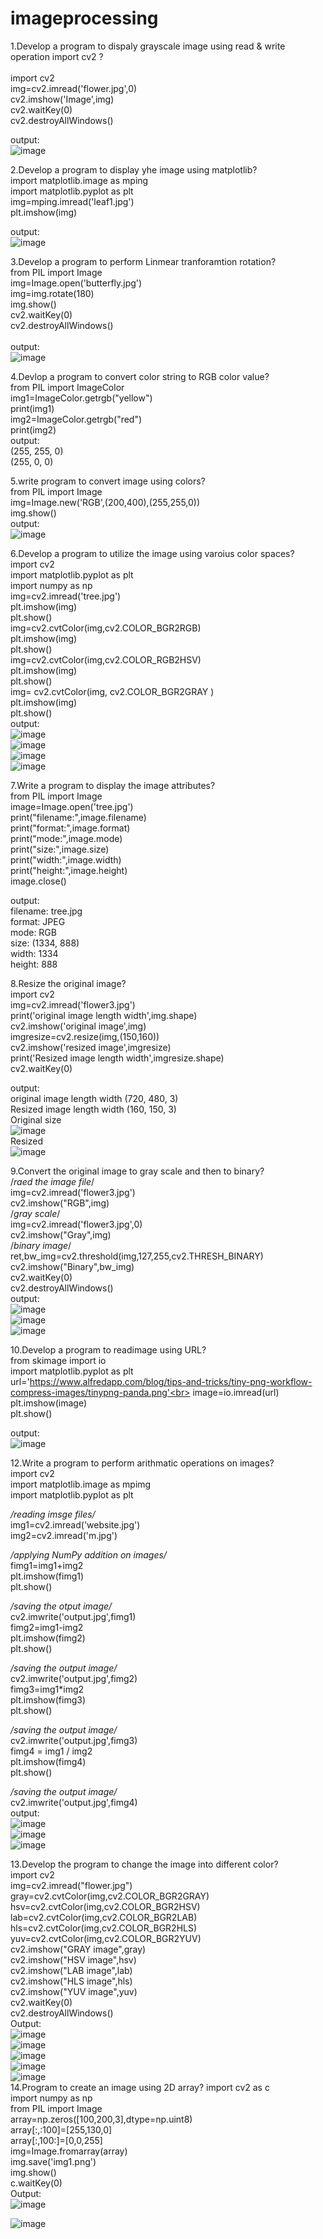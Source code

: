 # imageprocessing
1.Develop a program   to dispaly grayscale image using read & write operation import cv2 ?<br>
<br>
import cv2<br>
img=cv2.imread('flower.jpg',0)<br>
cv2.imshow('Image',img)<br>
cv2.waitKey(0)<br>
cv2.destroyAllWindows()<br>

output:<br>![image](https://user-images.githubusercontent.com/87934584/173816906-e0c7944b-2439-467f-94ec-f31fcef66887.png)<br>

2.Develop a program to display yhe image using matplotlib?<br>
import matplotlib.image as mping<br>
import matplotlib.pyplot as plt<br>
img=mping.imread('leaf1.jpg')<br>
plt.imshow(img) <br>

 output:<br>![image](https://user-images.githubusercontent.com/87934584/174043139-fe957ed6-32c4-4784-a3e4-e6e537c6ed57.png)

3.Develop a program to perform Linmear tranforamtion rotation?<br>
from PIL import Image<br>
img=Image.open('butterfly.jpg')<br>
img=img.rotate(180)<br>
img.show()<br>
cv2.waitKey(0)<br>
cv2.destroyAllWindows()<br>
<br>
output:<br>![image](https://user-images.githubusercontent.com/87934584/174043984-80c0af26-5dab-48ba-8940-19fda9ed5397.png)

4.Devlop a program to convert color string to RGB color value?<br>
from PIL import ImageColor<br>
img1=ImageColor.getrgb("yellow")<br>
print(img1)<br>
img2=ImageColor.getrgb("red")<br>
print(img2)<br>
output:<br>
(255, 255, 0)<br>
(255, 0, 0)<br>

5.write program to convert image using colors?<br>
from PIL import Image<br>
img=Image.new('RGB',(200,400),(255,255,0))<br>
img.show()<br>
output:<br>![image](https://user-images.githubusercontent.com/87934584/174045340-b68e99d2-efd1-448f-82fa-5a60ba0f7d0c.png)

6.Develop a program to utilize the image using varoius color spaces?<br>
import cv2<br>
import matplotlib.pyplot as plt<br>
import numpy as np<br>
img=cv2.imread('tree.jpg')<br>
plt.imshow(img)<br>
plt.show()<br>
img=cv2.cvtColor(img,cv2.COLOR_BGR2RGB)<br>
plt.imshow(img)<br>
plt.show()<br>
img=cv2.cvtColor(img,cv2.COLOR_RGB2HSV)<br>
plt.imshow(img)<br>
plt.show()<br>
img= cv2.cvtColor(img, cv2.COLOR_BGR2GRAY )<br>
plt.imshow(img)<br>
plt.show()<br>
output:<br>![image](https://user-images.githubusercontent.com/87934584/174047092-6dc17c6e-5059-46d6-a2bf-a55ab868b90b.png)<br>![image](https://user-images.githubusercontent.com/87934584/174047235-e777a1c4-ad6b-4d76-8c88-4952e937829e.png)<br>![image](https://user-images.githubusercontent.com/87934584/174047345-e8d61201-a6f0-4693-bd97-4b182acec4f9.png)<br>![image](https://user-images.githubusercontent.com/87934584/174047481-c564f4de-28e7-4d4d-88eb-6c43887554f9.png)

7.Write a program to display the image attributes?<br>
from PIL import Image<br>
image=Image.open('tree.jpg')<br>
print("filename:",image.filename)<br>
print("format:",image.format)<br>
print("mode:",image.mode)<br>
print("size:",image.size)<br>
print("width:",image.width)<br>
print("height:",image.height)<br>
image.close()<br>

output:<br>filename: tree.jpg<br>
format: JPEG<br>
mode: RGB<br>
size: (1334, 888)<br>
width: 1334<br>
height: 888<br>

8.Resize the original image?<br>
import cv2<br>
img=cv2.imread('flower3.jpg')<br>
print('original image length width',img.shape)<br>
cv2.imshow('original image',img)<br>
imgresize=cv2.resize(img,(150,160))<br>
cv2.imshow('resized image',imgresize)<br>
print('Resized image length width',imgresize.shape)<br>
cv2.waitKey(0)<br>

output:<br>original image length width (720, 480, 3)<br>
Resized image length width (160, 150, 3)<br>Original size<br>
![image](https://user-images.githubusercontent.com/87934584/174052544-647bd975-9c97-4d0d-94f0-9d71f2239edb.png)<br>
Resized<br>
![image](https://user-images.githubusercontent.com/87934584/174052666-8dc4911b-f512-4b01-9e09-498d7e1a6b2b.png)

9.Convert the original image to gray scale and then to binary?<br>
/*raed the image file*/<br>
img=cv2.imread('flower3.jpg')<br>
cv2.imshow("RGB",img)<br>
/*gray scale*/<br>
img=cv2.imread('flower3.jpg',0)<br>
cv2.imshow("Gray",img)<br>
/*binary image*/<br>
ret,bw_img=cv2.threshold(img,127,255,cv2.THRESH_BINARY)<br>
cv2.imshow("Binary",bw_img)<br>
cv2.waitKey(0)<br>
cv2.destroyAllWindows()<br>
output:<br>![image](https://user-images.githubusercontent.com/87934584/174053635-551b6858-1c66-46b5-8e8c-adeade67bc8c.png)<br>
![image](https://user-images.githubusercontent.com/87934584/174053757-83ee3766-1ddb-4047-94d1-ed86853f8a71.png)<br>
![image](https://user-images.githubusercontent.com/87934584/174053879-82cc481a-c5ff-4c50-8abd-ab50bf4d3104.png)

10.Develop a program to readimage using URL?<br>
from skimage import io<br>
import matplotlib.pyplot as plt<br>
url='https://www.alfredapp.com/blog/tips-and-tricks/tiny-png-workflow-compress-images/tinypng-panda.png'<br>
image=io.imread(url)<br>
plt.imshow(image)<br>
plt.show()<br>

output:<br>
![image](https://user-images.githubusercontent.com/87934584/175267752-1bb4a140-4b67-4c3b-a490-0dd6a8ab7388.png)

12.Write a program to perform arithmatic operations on images?<br>
import cv2<br>
import matplotlib.image as mpimg<br>
import matplotlib.pyplot as plt<br>

*/reading imsge files/*<br>
img1=cv2.imread('website.jpg')<br>
img2=cv2.imread('m.jpg')<br>

*/applying NumPy addition on images/*<br>
fimg1=img1+img2<br>
plt.imshow(fimg1)<br>
plt.show()<br>

*/saving the otput image/*<br>
cv2.imwrite('output.jpg',fimg1)<br>
fimg2=img1-img2<br>
plt.imshow(fimg2)<br>
plt.show()<br>


*/saving the output image/*<br>
cv2.imwrite('output.jpg',fimg2)<br>
fimg3=img1*img2<br>
plt.imshow(fimg3)<br>
plt.show()<br>

*/saving the output image/*<br>
cv2.imwrite('output.jpg',fimg3)<br>
fimg4 = img1 / img2<br>
plt.imshow(fimg4)<br>
plt.show()<br>

*/saving the output image/*<br>
cv2.imwrite('output.jpg',fimg4)<br>
output:<br>
![image](https://user-images.githubusercontent.com/87934584/175269198-52ead221-e121-4fe0-ba85-09751b60abc0.png)<br>
![image](https://user-images.githubusercontent.com/87934584/175271054-ab7b624d-074e-4e92-9c13-315185689fc3.png)<br>
![image](https://user-images.githubusercontent.com/87934584/175271256-6c5490fc-eeb7-4ec8-965e-4a0cc0a5d18d.png)

13.Develop the program to change the image into different color?<br>
import cv2<br>
img=cv2.imread("flower.jpg")<br>
gray=cv2.cvtColor(img,cv2.COLOR_BGR2GRAY)<br>
hsv=cv2.cvtColor(img,cv2.COLOR_BGR2HSV)<br>
lab=cv2.cvtColor(img,cv2.COLOR_BGR2LAB)<br>
hls=cv2.cvtColor(img,cv2.COLOR_BGR2HLS)<br>
yuv=cv2.cvtColor(img,cv2.COLOR_BGR2YUV)<br>
cv2.imshow("GRAY image",gray)<br>
cv2.imshow("HSV image",hsv)<br>
cv2.imshow("LAB image",lab)<br>
cv2.imshow("HLS image",hls)<br>
cv2.imshow("YUV image",yuv)<br>
cv2.waitKey(0)<br>
cv2.destroyAllWindows()<br>
Output:<br>
![image](https://user-images.githubusercontent.com/87934584/175274437-7b2f1867-0376-4aeb-9952-d4d3ae43390c.png)<br>
![image](https://user-images.githubusercontent.com/87934584/175274546-c1a28c63-5fb3-40c7-9d1c-f154104a4bf3.png)<br>
![image](https://user-images.githubusercontent.com/87934584/175274629-e9b4f270-323a-497e-8455-eb20076ca287.png)<br>
![image](https://user-images.githubusercontent.com/87934584/175274748-e60c136d-7c75-4e3d-881f-92764fb0243d.png)<br>
![image](https://user-images.githubusercontent.com/87934584/175274893-754300ef-2708-493a-9cff-1ab252328f5a.png)<br>
14.Program to create an image using 2D array?
import cv2 as c<br>
import numpy as np<br>
from PIL import Image<br>
array=np.zeros([100,200,3],dtype=np.uint8)<br>
array[:,:100]=[255,130,0]<br>
array[:,100:]=[0,0,255]<br>
img=Image.fromarray(array)<br>
img.save('img1.png')<br>
img.show()<br>
c.waitKey(0)<br>
Output:<br>
![image](https://user-images.githubusercontent.com/87934584/175275363-32b08489-6317-4b74-8bc1-ff2d4261f2fd.png)

![image](https://user-images.githubusercontent.com/87934584/175276717-a560b150-a378-4293-8ccf-87a5342dd381.png)
